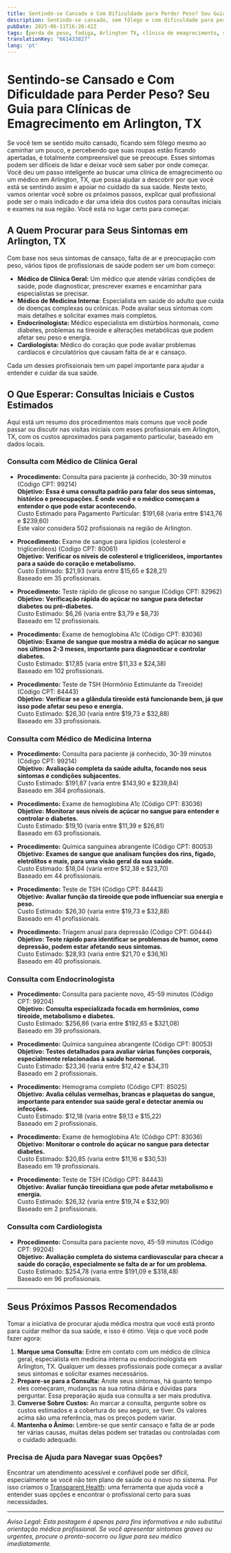 ```yaml
---
title: Sentindo-se Cansado e Com Dificuldade para Perder Peso? Seu Guia para Clínicas de Emagrecimento em Arlington, TX  
description: Sentindo-se cansado, sem fôlego e com dificuldade para perder peso em Arlington, TX? Saiba a quem procurar, o que esperar e os custos estimados para iniciar sua jornada de saúde.  
pubDate: 2025-06-11T16:26:42Z
tags: [perda de peso, fadiga, Arlington TX, clínica de emagrecimento, saúde, custos de saúde, médicos, endocrinologia]
translationKey: "661433827"
lang: 'pt'
---
```


# Sentindo-se Cansado e Com Dificuldade para Perder Peso? Seu Guia para Clínicas de Emagrecimento em Arlington, TX

Se você tem se sentido muito cansado, ficando sem fôlego mesmo ao caminhar um pouco, e percebendo que suas roupas estão ficando apertadas, é totalmente compreensível que se preocupe. Esses sintomas podem ser difíceis de lidar e deixar você sem saber por onde começar. Você deu um passo inteligente ao buscar uma clínica de emagrecimento ou um médico em Arlington, TX, que possa ajudar a descobrir por que você está se sentindo assim e apoiar no cuidado da sua saúde. Neste texto, vamos orientar você sobre os próximos passos, explicar qual profissional pode ser o mais indicado e dar uma ideia dos custos para consultas iniciais e exames na sua região. Você está no lugar certo para começar.

## A Quem Procurar para Seus Sintomas em Arlington, TX

Com base nos seus sintomas de cansaço, falta de ar e preocupação com peso, vários tipos de profissionais de saúde podem ser um bom começo:

- **Médico de Clínica Geral:** Um médico que atende várias condições de saúde, pode diagnosticar, prescrever exames e encaminhar para especialistas se precisar.
- **Médico de Medicina Interna:** Especialista em saúde do adulto que cuida de doenças complexas ou crônicas. Pode avaliar seus sintomas com mais detalhes e solicitar exames mais completos.
- **Endocrinologista:** Médico especialista em distúrbios hormonais, como diabetes, problemas na tireoide e alterações metabólicas que podem afetar seu peso e energia.
- **Cardiologista:** Médico do coração que pode avaliar problemas cardíacos e circulatórios que causam falta de ar e cansaço.

Cada um desses profissionais tem um papel importante para ajudar a entender e cuidar da sua saúde.

## O Que Esperar: Consultas Iniciais e Custos Estimados

Aqui está um resumo dos procedimentos mais comuns que você pode passar ou discutir nas visitas iniciais com esses profissionais em Arlington, TX, com os custos aproximados para pagamento particular, baseado em dados locais.

### Consulta com Médico de Clínica Geral

- **Procedimento:** Consulta para paciente já conhecido, 30-39 minutos (Código CPT: 99214)  
  **Objetivo:** **Essa é uma consulta padrão para falar dos seus sintomas, histórico e preocupações. É onde você e o médico começam a entender o que pode estar acontecendo.**  
  Custo Estimado para Pagamento Particular: $191,68 (varia entre $143,76 e $239,60)  
  Este valor considera 502 profissionais na região de Arlington.

- **Procedimento:** Exame de sangue para lipídios (colesterol e triglicerídeos) (Código CPT: 80061)  
  **Objetivo:** **Verificar os níveis de colesterol e triglicerídeos, importantes para a saúde do coração e metabolismo.**  
  Custo Estimado: $21,93 (varia entre $15,65 e $28,21)  
  Baseado em 35 profissionais.

- **Procedimento:** Teste rápido de glicose no sangue (Código CPT: 82962)  
  **Objetivo:** **Verificação rápida do açúcar no sangue para detectar diabetes ou pré-diabetes.**  
  Custo Estimado: $6,26 (varia entre $3,79 e $8,73)  
  Baseado em 12 profissionais.

- **Procedimento:** Exame de hemoglobina A1c (Código CPT: 83036)  
  **Objetivo:** **Exame de sangue que mostra a média do açúcar no sangue nos últimos 2-3 meses, importante para diagnosticar e controlar diabetes.**  
  Custo Estimado: $17,85 (varia entre $11,33 e $24,38)  
  Baseado em 102 profissionais.

- **Procedimento:** Teste de TSH (Hormônio Estimulante da Tireoide) (Código CPT: 84443)  
  **Objetivo:** **Verificar se a glândula tireoide está funcionando bem, já que isso pode afetar seu peso e energia.**  
  Custo Estimado: $26,30 (varia entre $19,73 e $32,88)  
  Baseado em 33 profissionais.

### Consulta com Médico de Medicina Interna

- **Procedimento:** Consulta para paciente já conhecido, 30-39 minutos (Código CPT: 99214)  
  **Objetivo:** **Avaliação completa da saúde adulta, focando nos seus sintomas e condições subjacentes.**  
  Custo Estimado: $191,87 (varia entre $143,90 e $239,84)  
  Baseado em 364 profissionais.

- **Procedimento:** Exame de hemoglobina A1c (Código CPT: 83036)  
  **Objetivo:** **Monitorar seus níveis de açúcar no sangue para entender e controlar o diabetes.**  
  Custo Estimado: $19,10 (varia entre $11,39 e $26,81)  
  Baseado em 63 profissionais.

- **Procedimento:** Química sanguínea abrangente (Código CPT: 80053)  
  **Objetivo:** **Exames de sangue que analisam funções dos rins, fígado, eletrólitos e mais, para uma visão geral da sua saúde.**  
  Custo Estimado: $18,04 (varia entre $12,38 e $23,70)  
  Baseado em 44 profissionais.

- **Procedimento:** Teste de TSH (Código CPT: 84443)  
  **Objetivo:** **Avaliar função da tireoide que pode influenciar sua energia e peso.**  
  Custo Estimado: $26,30 (varia entre $19,73 e $32,88)  
  Baseado em 41 profissionais.

- **Procedimento:** Triagem anual para depressão (Código CPT: G0444)  
  **Objetivo:** **Teste rápido para identificar se problemas de humor, como depressão, podem estar afetando seus sintomas.**  
  Custo Estimado: $28,93 (varia entre $21,70 e $36,16)  
  Baseado em 40 profissionais.

### Consulta com Endocrinologista

- **Procedimento:** Consulta para paciente novo, 45-59 minutos (Código CPT: 99204)  
  **Objetivo:** **Consulta especializada focada em hormônios, como tireoide, metabolismo e diabetes.**  
  Custo Estimado: $256,86 (varia entre $192,65 e $321,08)  
  Baseado em 39 profissionais.

- **Procedimento:** Química sanguínea abrangente (Código CPT: 80053)  
  **Objetivo:** **Testes detalhados para avaliar várias funções corporais, especialmente relacionadas à saúde hormonal.**  
  Custo Estimado: $23,36 (varia entre $12,42 e $34,31)  
  Baseado em 2 profissionais.

- **Procedimento:** Hemograma completo (Código CPT: 85025)  
  **Objetivo:** **Avalia células vermelhas, brancas e plaquetas do sangue, importante para entender sua saúde geral e detectar anemia ou infecções.**  
  Custo Estimado: $12,18 (varia entre $9,13 e $15,22)  
  Baseado em 2 profissionais.

- **Procedimento:** Exame de hemoglobina A1c (Código CPT: 83036)  
  **Objetivo:** **Monitorar o controle do açúcar no sangue para detectar diabetes.**  
  Custo Estimado: $20,85 (varia entre $11,16 e $30,53)  
  Baseado em 19 profissionais.

- **Procedimento:** Teste de TSH (Código CPT: 84443)  
  **Objetivo:** **Avaliar função tireoidiana que pode afetar metabolismo e energia.**  
  Custo Estimado: $26,32 (varia entre $19,74 e $32,90)  
  Baseado em 2 profissionais.

### Consulta com Cardiologista

- **Procedimento:** Consulta para paciente novo, 45-59 minutos (Código CPT: 99204)  
  **Objetivo:** **Avaliação completa do sistema cardiovascular para checar a saúde do coração, especialmente se falta de ar for um problema.**  
  Custo Estimado: $254,78 (varia entre $191,09 e $318,48)  
  Baseado em 96 profissionais.

---

## Seus Próximos Passos Recomendados

Tomar a iniciativa de procurar ajuda médica mostra que você está pronto para cuidar melhor da sua saúde, e isso é ótimo. Veja o que você pode fazer agora:

1. **Marque uma Consulta:** Entre em contato com um médico de clínica geral, especialista em medicina interna ou endocrinologista em Arlington, TX. Qualquer um desses profissionais pode começar a avaliar seus sintomas e solicitar exames necessários.  
2. **Prepare-se para a Consulta:** Anote seus sintomas, há quanto tempo eles começaram, mudanças na sua rotina diária e dúvidas para perguntar. Essa preparação ajuda sua consulta a ser mais produtiva.  
3. **Converse Sobre Custos:** Ao marcar a consulta, pergunte sobre os custos estimados e a cobertura do seu seguro, se tiver. Os valores acima são uma referência, mas os preços podem variar.  
4. **Mantenha o Ânimo:** Lembre-se que sentir cansaço e falta de ar pode ter várias causas, muitas delas podem ser tratadas ou controladas com o cuidado adequado.

### Precisa de Ajuda para Navegar suas Opções?

Encontrar um atendimento acessível e confiável pode ser difícil, especialmente se você não tem plano de saúde ou é novo no sistema. Por isso criamos o [Transparent Health](https://transparenthealth.ai): uma ferramenta que ajuda você a entender suas opções e encontrar o profissional certo para suas necessidades.

---

*Aviso Legal: Esta postagem é apenas para fins informativos e não substitui orientação médica profissional. Se você apresentar sintomas graves ou urgentes, procure o pronto-socorro ou ligue para seu médico imediatamente.*